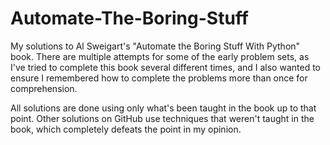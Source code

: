 # Automate-The-Boring-Stuff
My solutions to Al Sweigart's "Automate the Boring Stuff With Python" book. There are multiple attempts for some of the early problem sets, as I've tried to complete this book several different times, and I also wanted to ensure I remembered how to complete the problems more than once for comprehension.

All solutions are done using only what's been taught in the book up to that point. Other solutions on GitHub use techniques that weren't taught in the book, which completely defeats the point in my opinion.

